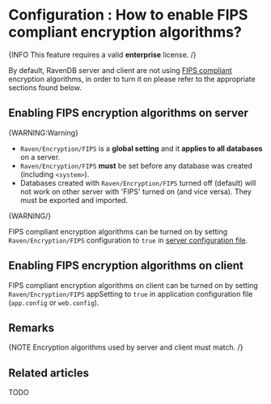 # Configuration : How to enable FIPS compliant encryption algorithms?

{INFO This feature requires a valid **enterprise** license. /}

By default, RavenDB server and client are not using [FIPS compliant](http://technet.microsoft.com/en-us/library/cc180745.aspx) encryption algorithms, in order to turn it on please refer to the appropriate sections found below.

## Enabling FIPS encryption algorithms on server

{WARNING:Warning}

- `Raven/Encryption/FIPS` is a **global setting** and it **applies to all databases** on a server.
- `Raven/Encryption/FIPS` **must** be set before any database was created (including `<system>`).
- Databases created with `Raven/Encryption/FIPS` turned off (default) will not work on other server with 'FIPS' turned on (and vice versa). They must be exported and imported.

{WARNING/}

FIPS compliant encryption algorithms can be turned on by setting `Raven/Encryption/FIPS` configuration to `true` in [server configuration file](../../server/configuration/configuration-options).

## Enabling FIPS encryption algorithms on client

FIPS compliant encryption algorithms on client can be turned on by setting `Raven/Encryption/FIPS` appSetting to `true` in application configuration file (`app.config` or `web.config`). 

## Remarks

{NOTE Encryption algorithms used by server and client must match. /}

## Related articles

TODO